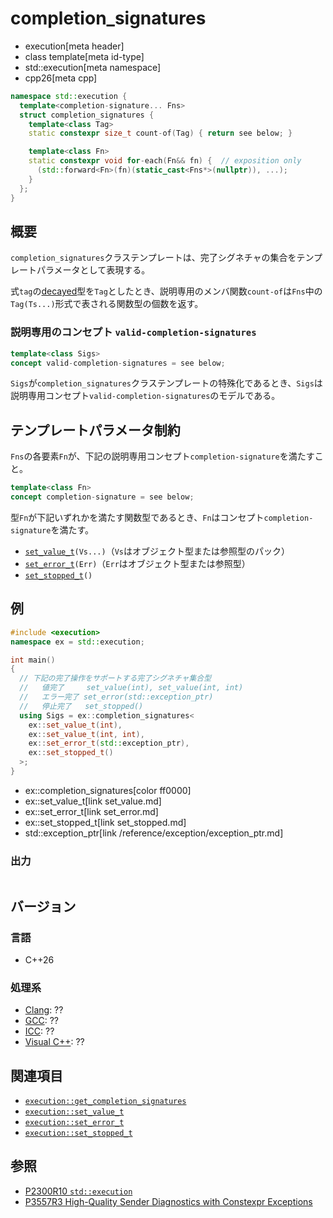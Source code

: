 # completion_signatures
* execution[meta header]
* class template[meta id-type]
* std::execution[meta namespace]
* cpp26[meta cpp]

```cpp
namespace std::execution {
  template<completion-signature... Fns>
  struct completion_signatures {
    template<class Tag>
    static constexpr size_t count-of(Tag) { return see below; }

    template<class Fn>
    static constexpr void for-each(Fn&& fn) {  // exposition only
      (std::forward<Fn>(fn)(static_cast<Fns*>(nullptr)), ...);
    }
  };
}
```

## 概要
`completion_signatures`クラステンプレートは、完了シグネチャの集合をテンプレートパラメータとして表現する。

式`tag`の[decayed](/reference/type_traits/decay.md)型を`Tag`としたとき、説明専用のメンバ関数`count-of`は`Fns`中の`Tag(Ts...)`形式で表される関数型の個数を返す。


### 説明専用のコンセプト `valid-completion-signatures`
```cpp
template<class Sigs>
concept valid-completion-signatures = see below;
```

`Sigs`が`completion_signatures`クラステンプレートの特殊化であるとき、`Sigs`は説明専用コンセプト`valid-completion-signatures`のモデルである。


## テンプレートパラメータ制約
`Fns`の各要素`Fn`が、下記の説明専用コンセプト`completion-signature`を満たすこと。

```cpp
template<class Fn>
concept completion-signature = see below;
```

型`Fn`が下記いずれかを満たす関数型であるとき、`Fn`はコンセプト`completion-signature`を満たす。
- [`set_value_t`](set_value.md)`(Vs...)`（`Vs`はオブジェクト型または参照型のパック）
- [`set_error_t`](set_error.md)`(Err)`（`Err`はオブジェクト型または参照型）
- [`set_stopped_t`](set_stopped.md)`()`


## 例
```cpp example
#include <execution>
namespace ex = std::execution;

int main()
{
  // 下記の完了操作をサポートする完了シグネチャ集合型
  //   値完了     set_value(int), set_value(int, int)
  //   エラー完了 set_error(std::exception_ptr)
  //   停止完了   set_stopped()
  using Sigs = ex::completion_signatures<
    ex::set_value_t(int),
    ex::set_value_t(int, int),
    ex::set_error_t(std::exception_ptr),
    ex::set_stopped_t()
  >;
}
```
* ex::completion_signatures[color ff0000]
* ex::set_value_t[link set_value.md]
* ex::set_error_t[link set_error.md]
* ex::set_stopped_t[link set_stopped.md]
* std::exception_ptr[link /reference/exception/exception_ptr.md]

### 出力
```
```


## バージョン
### 言語
- C++26

### 処理系
- [Clang](/implementation.md#clang): ??
- [GCC](/implementation.md#gcc): ??
- [ICC](/implementation.md#icc): ??
- [Visual C++](/implementation.md#visual_cpp): ??


## 関連項目
- [`execution::get_completion_signatures`](get_completion_signatures.md)
- [`execution::set_value_t`](set_value.md)
- [`execution::set_error_t`](set_error.md)
- [`execution::set_stopped_t`](set_stopped.md)


## 参照
- [P2300R10 `std::execution`](https://www.open-std.org/jtc1/sc22/wg21/docs/papers/2024/p2300r10.html)
- [P3557R3 High-Quality Sender Diagnostics with Constexpr Exceptions](https://www.open-std.org/jtc1/sc22/wg21/docs/papers/2025/p3557r3.html)
